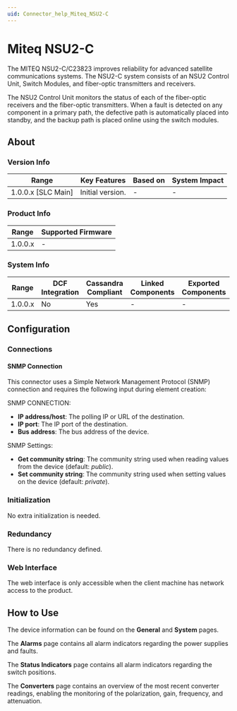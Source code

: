 ```yaml
---
uid: Connector_help_Miteq_NSU2-C
---
```


# Miteq NSU2-C

The MITEQ NSU2-C/C23823 improves reliability for advanced satellite communications systems. The NSU2-C system consists of an NSU2 Control Unit, Switch Modules, and fiber-optic transmitters and receivers.

The NSU2 Control Unit monitors the status of each of the fiber-optic receivers and the fiber-optic transmitters. When a fault is detected on any component in a primary path, the defective path is automatically placed into standby, and the backup path is placed online using the switch modules.

## About

### Version Info

| Range                | Key Features     | Based on     | System Impact     |
|----------------------|------------------|--------------|-------------------|
| 1.0.0.x [SLC Main]   | Initial version. | -            | -                 |

### Product Info

| Range     | Supported Firmware     |
|-----------|------------------------|
| 1.0.0.x   | -                      |

### System Info

| Range     | DCF Integration     | Cassandra Compliant     | Linked Components     | Exported Components     |
|-----------|---------------------|-------------------------|-----------------------|-------------------------|
| 1.0.0.x   | No                  | Yes                     | -                     | -                       |

## Configuration

### Connections

#### SNMP Connection

This connector uses a Simple Network Management Protocol (SNMP) connection and requires the following input during element creation:

SNMP CONNECTION:

- **IP address/host**: The polling IP or URL of the destination.
- **IP port**: The IP port of the destination.
- **Bus address**: The bus address of the device.

SNMP Settings:

- **Get community string**: The community string used when reading values from the device (default: *public*).
- **Set community string**: The community string used when setting values on the device (default: *private*).

### Initialization

No extra initialization is needed.

### Redundancy

There is no redundancy defined.

### Web Interface

The web interface is only accessible when the client machine has network access to the product.

## How to Use

The device information can be found on the **General** and **System** pages.

The **Alarms** page contains all alarm indicators regarding the power supplies and faults.

The **Status Indicators** page contains all alarm indicators regarding the switch positions.

The **Converters** page contains an overview of the most recent converter readings, enabling the monitoring of the polarization, gain, frequency, and attenuation.
